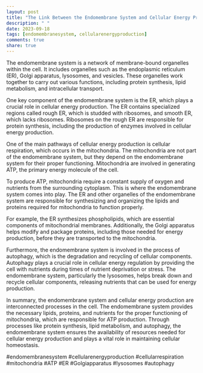 ```yaml
---
layout: post
title: "The Link Between the Endomembrane System and Cellular Energy Production"
description: " "
date: 2023-09-18
tags: [endomembranesystem, cellularenergyproduction]
comments: true
share: true
---
```


The endomembrane system is a network of membrane-bound organelles within the cell. It includes organelles such as the endoplasmic reticulum (ER), Golgi apparatus, lysosomes, and vesicles. These organelles work together to carry out various functions, including protein synthesis, lipid metabolism, and intracellular transport.

One key component of the endomembrane system is the ER, which plays a crucial role in cellular energy production. The ER contains specialized regions called rough ER, which is studded with ribosomes, and smooth ER, which lacks ribosomes. Ribosomes on the rough ER are responsible for protein synthesis, including the production of enzymes involved in cellular energy production.

One of the main pathways of cellular energy production is cellular respiration, which occurs in the mitochondria. The mitochondria are not part of the endomembrane system, but they depend on the endomembrane system for their proper functioning. Mitochondria are involved in generating ATP, the primary energy molecule of the cell.

To produce ATP, mitochondria require a constant supply of oxygen and nutrients from the surrounding cytoplasm. This is where the endomembrane system comes into play. The ER and other organelles of the endomembrane system are responsible for synthesizing and organizing the lipids and proteins required for mitochondria to function properly.

For example, the ER synthesizes phospholipids, which are essential components of mitochondrial membranes. Additionally, the Golgi apparatus helps modify and package proteins, including those needed for energy production, before they are transported to the mitochondria.

Furthermore, the endomembrane system is involved in the process of autophagy, which is the degradation and recycling of cellular components. Autophagy plays a crucial role in cellular energy regulation by providing the cell with nutrients during times of nutrient deprivation or stress. The endomembrane system, particularly the lysosomes, helps break down and recycle cellular components, releasing nutrients that can be used for energy production.

In summary, the endomembrane system and cellular energy production are interconnected processes in the cell. The endomembrane system provides the necessary lipids, proteins, and nutrients for the proper functioning of mitochondria, which are responsible for ATP production. Through processes like protein synthesis, lipid metabolism, and autophagy, the endomembrane system ensures the availability of resources needed for cellular energy production and plays a vital role in maintaining cellular homeostasis.

#endomembranesystem #cellularenergyproduction #cellularrespiration #mitochondria #ATP #ER #Golgiapparatus #lysosomes #autophagy